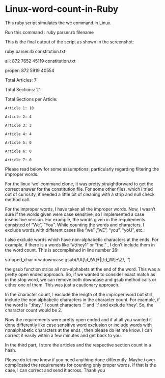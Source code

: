 # Linux-word-count-in-Ruby

This ruby script simulates the wc command in Linux. 

Run this command :  ruby parser.rb filename


This is the final output of the script as shown in the screenshot:
 
ruby parser.rb constitution.txt 

all:	872	7652	45119	constitution.txt

proper:	872	5919	40554	

Total Articles: 7

Total Sections: 21

Total Sections per Article:

	Article 1: 10

	Article 2: 4

	Article 3: 3

	Article 4: 4

	Article 5: 0

	Article 6: 0

	Article 7: 0






Please read below for some assumptions, particularly regarding filtering the improper words.

For the linux ‘wc’ command clone, it was pretty straightforward to get the correct answer for the constitution file. For some other files, which i tried out of curiosity, it needed a little bit of cleaning with a strip and null check method call. 

For the improper words, I have taken all the improper words. Now, I wasn’t sure if the words given were case sensitive, so I implemented a case insensitive version. For example, the words given in the requirements consisted of “We”, “You”. While counting the words and characters, I exclude words with different cases like “we” ,”wE”, “you”, “yoU”, etc.

I also exclude words which have non-alphabetic characters at the ends. For example, if there is a words like   “#;they1”  or “the.” , I don’t include them in the word count. This is accomplished in line number 26: 

stripped_char = w.downcase.gsub(/\A[\d_\W]+|[\d_\W]+\Z/, '') 

the gsub function strips all non-alphabets at the end of the word. This was a pretty open ended approach. So, if we wanted to consider exact match as in the stop word, we can remove both downcase and gsub method calls or either one of them. This was just a cautionary approach.

In the character count, I exclude the length of the improper word but still include the non alphabetic characters in the character count. For example, if the word is “;they.” I count  characters ‘.’ and  ‘;’  and exclude ‘they’. So, the character count would be 2. 

Now the requirements were pretty open ended and if at all you wanted it done differently like case sensitive word exclusion or include words with nonalphabetic characters at the ends , then please do let me know. I can correct it easily within a few minutes and get back to you.

In the third part, I store the articles and the respective section count in a hash.


Please do let me know if you need anything done differently. Maybe i over-complicated the requirements  for counting only proper words. If that is the case, I can correct and send it across. Thank you

